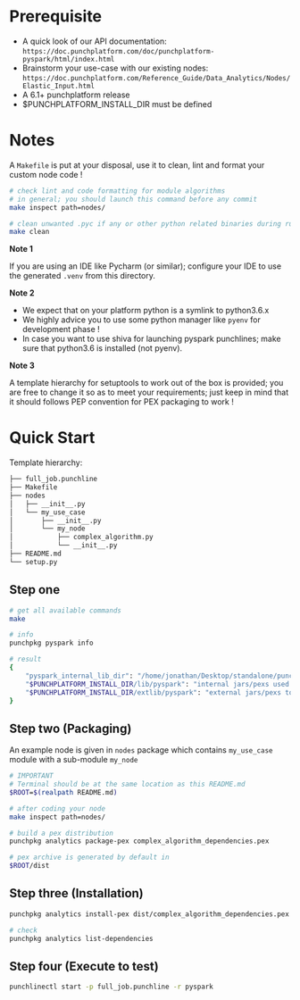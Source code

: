 # Prerequisite

-   A quick look of our API documentation: `https://doc.punchplatform.com/doc/punchplatform-pyspark/html/index.html`
-   Brainstorm your use-case with our existing nodes: `https://doc.punchplatform.com/Reference_Guide/Data_Analytics/Nodes/Elastic_Input.html`
-   A 6.1+ punchplatform release
-   $PUNCHPLATFORM_INSTALL_DIR must be defined

# Notes

A `Makefile` is put at your disposal, use it to clean, lint and format your custom node code !

```sh
# check lint and code formatting for module algorithms
# in general; you should launch this command before any commit
make inspect path=nodes/

# clean unwanted .pyc if any or other python related binaries during runtime execution
make clean
```

**Note 1**

If you are using an IDE like Pycharm (or similar); configure your IDE to use the generated `.venv` from this directory.

**Note 2**

- We expect that on your platform python is a symlink to python3.6.x
- We highly advice you to use some python manager like `pyenv` for development phase !
- In case you want to use shiva for launching pyspark punchlines; make sure that python3.6 is installed (not pyenv).

**Note 3**

A template hierarchy for setuptools to work out of the box is provided; you are free to change it so as to meet your requirements; just keep in mind that it should follows PEP convention for PEX packaging to work !

# Quick Start

Template hierarchy:

```sh
├── full_job.punchline
├── Makefile
├── nodes
│   ├── __init__.py
│   └── my_use_case
│       ├── __init__.py
│       └── my_node
│           ├── complex_algorithm.py
│           └── __init__.py
├── README.md
└── setup.py
```

## Step one

```sh
# get all available commands
make

# info
punchpkg pyspark info

# result
{
    "pyspark_internal_lib_dir": "/home/jonathan/Desktop/standalone/punch-standalone-6.1.0-SNAPSHOT-linux/external/punch-binaries-6.1.0-SNAPSHOT/lib/pyspark",
    "$PUNCHPLATFORM_INSTALL_DIR/lib/pyspark": "internal jars/pexs used by pyspark module",
    "$PUNCHPLATFORM_INSTALL_DIR/extlib/pyspark": "external jars/pexs to be added to punchline runtime as dependencies"
}
```

## Step two (Packaging)

An example node is given in `nodes` package which contains `my_use_case` module with a sub-module `my_node`

```sh
# IMPORTANT
# Terminal should be at the same location as this README.md
$ROOT=$(realpath README.md)

# after coding your node
make inspect path=nodes/

# build a pex distribution
punchpkg analytics package-pex complex_algorithm_dependencies.pex

# pex archive is generated by default in
$ROOT/dist
```

## Step three (Installation)

```sh
punchpkg analytics install-pex dist/complex_algorithm_dependencies.pex

# check
punchpkg analytics list-dependencies
```

## Step four (Execute to test)

```sh
punchlinectl start -p full_job.punchline -r pyspark
```
